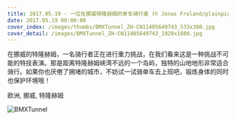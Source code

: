 ```yaml
---
title: 2017.05.19 - 一位在挪威特隆赫姆的单车骑行者 (© Jonas Froland/plainpicture)
date: 2017.05.19 00:00:00
cover_index: /images/thumbs/BMXTunnel_ZH-CN11405649743_533x300.jpg
cover_detail: /images/BMXTunnel_ZH-CN11405649743_1920x1080.jpg
---
```


在挪威的特隆赫姆，一名骑行者正在进行重力挑战，在我们看来这是一种挑战不可能的特技表演。那是距离特隆赫姆峡湾不远的一个岛屿，独特的山地地形非常适合骑行。如果你也厌倦了拥堵的城市，不妨试一试骑单车去上班吧，锻炼身体的同时也保护环境哦！

欧洲, 挪威, 特隆赫姆

![BMXTunnel](/images/BMXTunnel_ZH-CN11405649743_1920x1080.jpg)
